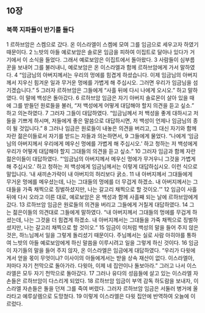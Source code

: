 ## 10장
### 북쪽 지파들이 반기를 들다
1 르하브암은 스켐으로 갔다. 온 이스라엘이 스켐에 모여 그를 임금으로 세우고자 하였기 때문이다.
2 느밧의 아들 예로보암은 솔로몬 임금을 피하여 이집트로 달아나 있다가 거기에서 이 소식을 들었다. 그래서 예로보암은 이집트에서 돌아왔다.
3 사람들이 심부름꾼을 보내어 그를 불러내니, 예로보암은 온 이스라엘과 함께 르하브암에게 가서 말하였다.
4 “임금님의 아버지께서는 우리의 멍에를 힘겹게 하셨습니다. 이제 임금님의 아버지께서 지우신 힘겨운 일과 무거운 멍에를 가볍게 해 주십시오. 그러면 우리가 임금님을 섬기겠습니다.”
5 그러자 르하브암은 그들에게 “사흘 뒤에 다시 나에게 오시오.” 하고 말하였다. 이 말에 백성은 돌아갔다.
6 르하브암 임금은 자기 아버지 솔로몬이 살아 있을 때에 그를 받들던 원로들을 불러, “저 백성에게 어떻게 대답해야 할지 의견을 듣고 싶소.” 하고 의논하였다.
7 그러자 그들이 대답하였다. “임금님께서 저 백성을 좋게 대하시고 저들을 기쁘게 하시며, 저들에게 좋은 말씀으로 대답하시면, 저 백성이 언제나 임금님의 종이 될 것입니다.”
8 그러나 임금은 원로들이 내놓은 의견을 버리고, 그 대신 자기와 함께 자란 젊은이들로서 자기를 받드는 자들과 의논하면서,
9 그들에게 물었다. “나에게 ‘임금님의 아버지께서 우리에게 메우신 멍에를 가볍게 해 주십시오.’ 하고 청하는 저 백성에게 우리가 어떻게 대답해야 할지 그대들의 의견을 듣고 싶소.”
10 그러자 임금과 함께 자란 젊은이들이 대답하였다. “‘임금님의 아버지께서 메우신 멍에가 무거우니 그것을 가볍게 해 주십시오.’ 하고 청하는 저 백성에게 임금님께서는 이렇게 대답하십시오. 이런 식으로 말입니다. ‘내 새끼손가락이 내 아버지의 허리보다 굵소.
11 내 아버지께서 그대들에게 무거운 멍에를 메우셨는데, 나는 그대들의 멍에를 더 무겁게 하겠소. 내 아버지께서는 그대들을 가죽 채찍으로 징벌하셨지만, 나는 갈고리 채찍으로 할 것이오.’”
12 임금이 사흘 뒤에 다시 오라고 이른 대로, 예로보암은 온 백성과 함께 사흘째 되는 날에 르하브암에게 갔다.
13 르하브암 임금은 원로들의 의견을 버리고 그들에게 거칠게 대답하였다.
14 그는 젊은이들의 의견대로 그들에게 말하였다. “내 아버지께서 그대들의 멍에를 무겁게 하셨는데, 나는 그것을 더 힘겹게 하겠소. 내 아버지께서는 그대들을 가죽 채찍으로 징벌하셨지만, 나는 갈고리 채찍으로 할 것이오.”
15 임금이 이처럼 백성의 말을 들어 주지 않은 것은, 하느님께서 일을 그렇게 돌리셨기 때문이다. 주님께서는 실로 사람 아히야를 통하여 느밧의 아들 예로보암에게 하신 말씀을 이루시려고 일을 그렇게 하신 것이다.
16 임금이 자기들의 말을 들어 주지 않자, 온 이스라엘은 임금에게 대답하였다. “우리가 다윗에게서 얻을 몫이 무엇이냐? 이사이의 아들에게서는 받을 상속 재산이 없다. 이스라엘아, 저마다 자기 천막으로 돌아가라. 다윗아, 이제 네 집안이나 돌보아라.” 그러고 나서 이스라엘은 모두 자기 천막으로 돌아갔다.
17 그러나 유다의 성읍들에 살고 있는 이스라엘 자손들은 르하브암이 다스리게 되었다.
18 르하브암 임금이 부역 감독 하도람을 보내자, 이스라엘 자손들은 돌을 던져 그를 죽여 버렸다. 그러자 르하브암 임금은 서둘러 병거에 올라타고 예루살렘으로 도망쳤다.
19 이렇게 이스라엘은 다윗 집안에 반역하여 오늘에 이르렀다.
